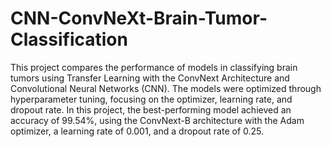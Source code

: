 # CNN-ConvNeXt-Brain-Tumor-Classification

This project compares the performance of models in classifying brain tumors using Transfer Learning with the ConvNext Architecture and Convolutional Neural Networks (CNN). The models were optimized through hyperparameter tuning, focusing on the optimizer, learning rate, and dropout rate. In this project, the best-performing model achieved an accuracy of 99.54%, using the ConvNext-B architecture with the Adam optimizer, a learning rate of 0.001, and a dropout rate of 0.25.
